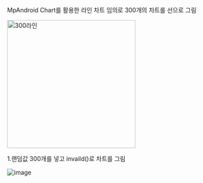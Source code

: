 MpAndroid Chart를 활용한 라인 차트 임의로 300개의 차트를 선으로 그림

<img width="299" alt="300라인" src="https://user-images.githubusercontent.com/28819051/139639735-c13178e7-c2cf-4484-be24-2e3745429c10.PNG">

1.랜덤값 300개를 넣고 invaild()로 차트를 그림

![image](https://user-images.githubusercontent.com/28819051/139639821-21704f5f-7f1f-4fdc-9f70-c7915854f673.png)
